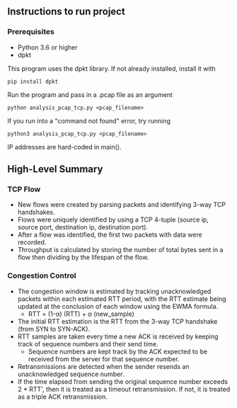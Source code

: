 ## Instructions to run project
### Prerequisites
- Python 3.6 or higher
- dpkt

This program uses the dpkt library. If not already installed, install it with
```shell
pip install dpkt
```

Run the program and pass in a .pcap file as an argument
```shell
python analysis_pcap_tcp.py <pcap_filename>
```

If you run into a "command not found" error, try running 
```shell
python3 analysis_pcap_tcp.py <pcap_filename>
```

IP addresses are hard-coded in main().

## High-Level Summary
### TCP Flow
- New flows were created by parsing packets and identifying 3-way TCP handshakes.
- Flows were uniquely identified by using a TCP 4-tuple (source ip, source port, destination ip, destination port).
- After a flow was identified, the first two packets with data were recorded.
- Throughput is calculated by storing the number of total bytes sent in a flow then dividing by the lifespan of the flow.

### Congestion Control
- The congestion window is estimated by tracking unacknowledged packets within each estimated RTT period, with the RTT estimate being updated at the conclusion of each window using the EWMA formula.
  - RTT = (1-α) (RTT) + α (new_sample)
- The initial RTT estimation is the RTT from the 3-way TCP handshake (from SYN to SYN-ACK).
- RTT samples are taken every time a new ACK is received by keeping track of sequence numbers and their send time.
  - Sequence numbers are kept track by the ACK expected to be received from the server for that sequence number.
- Retransmissions are detected when the sender resends an unacknowledged sequence number. 
- If the time elapsed from sending the original sequence number exceeds 2 * RTT', then it is treated as a timeout retransmission. If not, it is treated as a triple ACK retransmission.